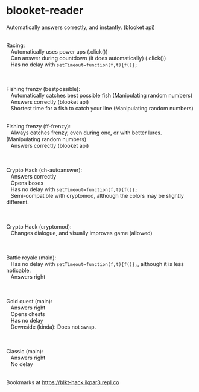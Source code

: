 # blooket-reader 
Automatically answers correctly, and instantly. (blooket api)</br></br>

Racing:</br>
&nbsp;&nbsp;&nbsp;Automatically uses power ups (.click())</br> 
&nbsp;&nbsp;&nbsp;Can answer during countdown (it does automatically) (.click())</br>
&nbsp;&nbsp;&nbsp;Has no delay with `setTimeout=function(f,t){f()};`</br></br>
&nbsp;&nbsp;&nbsp;

Fishing frenzy (bestpossible):</br>
&nbsp;&nbsp;&nbsp;Automatically catches best possible fish (Manipulating random numbers)</br>
&nbsp;&nbsp;&nbsp;Answers correctly (blooket api)</br>
&nbsp;&nbsp;&nbsp;Shortest time for a fish to catch your line (Manipulating random numbers)</br></br>

Fishing frenzy (ff-frenzy):</br>
&nbsp;&nbsp;&nbsp;Always catches frenzy, even during one, or with better lures. (Manipulating random numbers)</br>
&nbsp;&nbsp;&nbsp;Answers correctly (blooket api)</br></br>
&nbsp;&nbsp;&nbsp;

Crypto Hack (ch-autoanswer):</br>
&nbsp;&nbsp;&nbsp;Answers correctly</br>
&nbsp;&nbsp;&nbsp;Opens boxes</br>
&nbsp;&nbsp;&nbsp;Has no delay with `setTimeout=function(f,t){f()};`</br>
&nbsp;&nbsp;&nbsp;Semi-compatible with cryptomod, although the colors may be slightly different.</br></br>
&nbsp;&nbsp;&nbsp;

Crypto Hack (cryptomod):</br>
&nbsp;&nbsp;&nbsp;Changes dialogue, and visually improves game (allowed)</br></br>
&nbsp;&nbsp;&nbsp;

Battle royale (main):</br>
&nbsp;&nbsp;&nbsp;Has no delay with `setTimeout=function(f,t){f()};`, although it is less noticable.</br>
&nbsp;&nbsp;&nbsp;Answers right</br></br>
&nbsp;&nbsp;&nbsp;

Gold quest (main):</br>
&nbsp;&nbsp;&nbsp;Answers right</br>
&nbsp;&nbsp;&nbsp;Opens chests</br>
&nbsp;&nbsp;&nbsp;Has no delay</br>
&nbsp;&nbsp;&nbsp;Downside (kinda): Does not swap.</br></br>
&nbsp;&nbsp;&nbsp;
&nbsp;&nbsp;&nbsp;

Classic (main):</br>
&nbsp;&nbsp;&nbsp;Answers right</br>
&nbsp;&nbsp;&nbsp;No delay</br></br>
 
Bookmarks at https://blkt-hack.ikpar3.repl.co
&nbsp;&nbsp;&nbsp;
